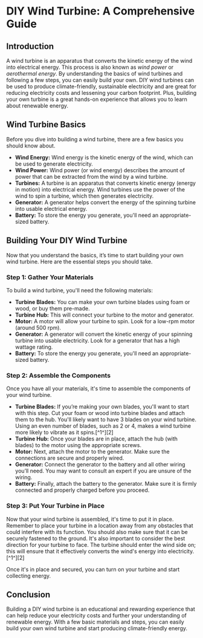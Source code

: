 
# DIY Wind Turbine: A Comprehensive Guide

## Introduction

A wind turbine is an apparatus that converts the kinetic energy of the wind into electrical energy. This process is also known as _wind power_ or _aerothermal energy_. By understanding the basics of wind turbines and following a few steps, you can easily build your own. DIY wind turbines can be used to produce climate-friendly, sustainable electricity and are great for reducing electricity costs and lessening your carbon footprint. Plus, building your own turbine is a great hands-on experience that allows you to learn about renewable energy.

## Wind Turbine Basics

Before you dive into building a wind turbine, there are a few basics you should know about.

- **Wind Energy:** Wind energy is the kinetic energy of the wind, which can be used to generate electricity.
- **Wind Power:** Wind power (or wind energy) describes the amount of power that can be extracted from the wind by a wind turbine.
- **Turbines:** A turbine is an apparatus that converts kinetic energy (energy in motion) into electrical energy. Wind turbines use the power of the wind to spin a turbine, which then generates electricity.
- **Generator:** A generator helps convert the energy of the spinning turbine into usable electrical energy.
- **Battery:** To store the energy you generate, you'll need an appropriate-sized battery.

## Building Your DIY Wind Turbine

Now that you understand the basics, it’s time to start building your own wind turbine. Here are the essential steps you should take.

### Step 1: Gather Your Materials

To build a wind turbine, you'll need the following materials:

- **Turbine Blades:** You can make your own turbine blades using foam or wood, or buy them pre-made.
- **Turbine Hub:** This will connect your turbine to the motor and generator.
- **Motor:** A motor will allow your turbine to spin. Look for a low-rpm motor (around 500 rpm).
- **Generator:** A generator will convert the kinetic energy of your spinning turbine into usable electricity. Look for a generator that has a high wattage rating.
- **Battery:** To store the energy you generate, you'll need an appropriate-sized battery.

### Step 2: Assemble the Components

Once you have all your materials, it's time to assemble the components of your wind turbine.

- **Turbine Blades:** If you’re making your own blades, you'll want to start with this step. Cut your foam or wood into turbine blades and attach them to the hub. You'll likely want to have 3 blades on your wind turbine. Using an even number of blades, such as 2 or 4, makes a wind turbine more likely to vibrate as it spins.[^1^][2]
- **Turbine Hub:** Once your blades are in place, attach the hub (with blades) to the motor using the appropriate screws.
- **Motor:** Next, attach the motor to the generator. Make sure the connections are secure and properly wired.
- **Generator:** Connect the generator to the battery and all other wiring you’ll need. You may want to consult an expert if you are unsure of the wiring.
- **Battery:** Finally, attach the battery to the generator. Make sure it is firmly connected and properly charged before you proceed.

### Step 3: Put Your Turbine in Place

Now that your wind turbine is assembled, it's time to put it in place. Remember to place your turbine in a location away from any obstacles that could interfere with its function. You should also make sure that it can be securely fastened to the ground. It's also important to consider the best direction for your turbine to face. The turbine should enter the wind side on; this will ensure that it effectively converts the wind's energy into electricity.[^1^][2]

Once it's in place and secured, you can turn on your turbine and start collecting energy.

## Conclusion

Building a DIY wind turbine is an educational and rewarding experience that can help reduce your electricity costs and further your understanding of renewable energy. With a few basic materials and steps, you can easily build your own wind turbine and start producing climate-friendly energy.

